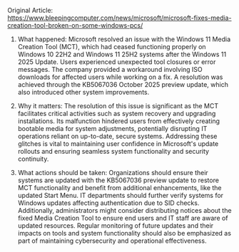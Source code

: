 Original Article: https://www.bleepingcomputer.com/news/microsoft/microsoft-fixes-media-creation-tool-broken-on-some-windows-pcs/

1) What happened: Microsoft resolved an issue with the Windows 11 Media Creation Tool (MCT), which had ceased functioning properly on Windows 10 22H2 and Windows 11 25H2 systems after the Windows 11 2025 Update. Users experienced unexpected tool closures or error messages. The company provided a workaround involving ISO downloads for affected users while working on a fix. A resolution was achieved through the KB5067036 October 2025 preview update, which also introduced other system improvements.

2) Why it matters: The resolution of this issue is significant as the MCT facilitates critical activities such as system recovery and upgrading installations. Its malfunction hindered users from effectively creating bootable media for system adjustments, potentially disrupting IT operations reliant on up-to-date, secure systems. Addressing these glitches is vital to maintaining user confidence in Microsoft's update rollouts and ensuring seamless system functionality and security continuity.

3) What actions should be taken: Organizations should ensure their systems are updated with the KB5067036 preview update to restore MCT functionality and benefit from additional enhancements, like the updated Start Menu. IT departments should further verify systems for Windows updates affecting authentication due to SID checks. Additionally, administrators might consider distributing notices about the fixed Media Creation Tool to ensure end users and IT staff are aware of updated resources. Regular monitoring of future updates and their impacts on tools and system functionality should also be emphasized as part of maintaining cybersecurity and operational effectiveness.